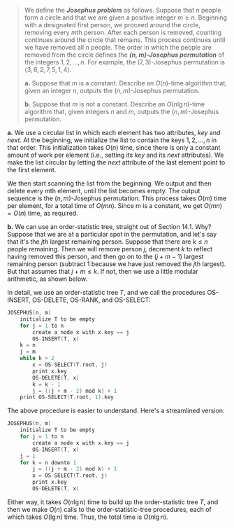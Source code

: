 > We define the __*Josephus problem*__ as follows. Suppose that $n$ people form a circle and that we are given a positive integer $m \ge n$. Beginning with a designated first person, we proceed around the circle, removing every $m$th person. After each person is removed, counting continues around the circle that remains. This process continues until we have removed all $n$ people. The order in which the people are removed from the circle defines the __*$(n, m)$-Josephus permutation*__ of the integers $1, 2, \ldots, n$. For example, the $(7, 3)$-Josephus permutation is $\langle 3, 6, 2, 7, 5, 1, 4 \rangle$.
>
> **a.** Suppose that $m$ is a constant. Describe an $O(n)$-time algorithm that, given an integer $n$, outputs the $(n, m)$-Josephus permutation.
>
> **b.** Suppose that $m$ is not a constant. Describe an $O(n\lg n)$-time algorithm that, given integers $n$ and $m$, outputs the $(n, m)$-Josephus permutation.

**a.** We use a circular list in which each element has two attributes, $key$ and $next$. At the beginning, we initialize the list to contain the keys $1, 2, \ldots, n$ in that order. This initialization takes $O(n)$ time, since there is only a constant amount of work per element (i.e., setting its $key$ and its $next$ attributes). We make the list circular by letting the $next$ attribute of the last element point to the first element.

We then start scanning the list from the beginning. We output and then delete every $m$th element, until the list becomes empty. The output sequence is the $(n, m)$-Josephus permutation. This process takes $O(m)$ time per element, for a total time of $O(mn)$. Since m is a constant, we get $O(mn) = O(n)$ time, as required.

**b.** We can use an order-statistic tree, straight out of Section 14.1. Why? Suppose that we are at a particular spot in the permutation, and let's say that it's the $j$th largest remaining person. Suppose that there are $k \le n$ people remaining. Then we will remove person $j$, decrement $k$ to reflect having removed this person, and then go on to the $(j + m - 1)$ largest remaining person (subtract $1$ because we have just removed the $j$th largest). But that assumes that $j + m \le k$. If not, then we use a little modular arithmetic, as shown below.

In detail, we use an order-statistic tree $T$, and we call the procedures $\text{OS-INSERT}$, $\text{OS-DELETE}$, $\text{OS-RANK}$, and $\text{OS-SELECT}$:

```cpp
JOSEPHUS(n, m)
    initialize T to be empty
    for j = 1 to n
        create a node x with x.key == j
        OS-INSERT(T, x)
    k = n
    j = m
    while k > 2
        x = OS-SELECT(T.root, j)
        print x.key
        OS-DELETE(T, x)
        k = k - 1
        j = ((j + m - 2) mod k) + 1
    print OS-SELECT(T.root, 1).key
```

The above procedure is easier to understand. Here's a streamlined version:

```cpp
JOSEPHUS(n, m)
    initialize T to be empty
    for j = 1 to n
        create a node x with x.key == j
        OS-INSERT(T, x)
    j = 1
    for k = n downto 1
        j = ((j + m - 2) mod k) + 1
        x = OS-SELECT(T.root, j)
        print x.key
        OS-DELETE(T, x)
```

Either way, it takes $O(n\lg n)$ time to build up the order-statistic tree $T$, and then we make $O(n)$ calls to the order-statistic-tree procedures, each of which takes $O(\lg n)$ time. Thus, the total time is $O(n\lg n)$.

